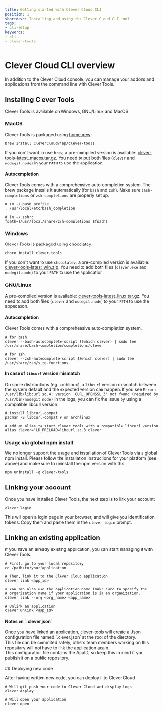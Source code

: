 ```yaml
---
title: Getting started with Clever Cloud CLI
position: 1
shortdesc: Installing and using the Clever Cloud CLI tool
tags:
- cli-setup
keywords:
- cli
- clever-tools
---
```


# Clever Cloud CLI overview

In addition to the Clever Cloud console, you can manage your addons and
applications from the command line with Clever Tools.

## Installing Clever Tools

Clever Tools is available on Windows, GNU/Linux and MacOS.

### MacOS

Clever Tools is packaged using [homebrew](https://brew.sh):

    brew install CleverCloud/tap/clever-tools

If you don't want to use `brew`, a pre-compiled version is available: [clever-tools-latest_macos.tar.gz](https://clever-tools.cellar.services.clever-cloud.com/releases/latest/clever-tools-latest_macos.tar.gz).
You need to put both files (`clever` and `nodegit.node`) in your `PATH` to use the application.

#### Autocompletion

Clever Tools comes with a comprehensive auto-completion system. The brew package installs it automatically (for `bash` and `zsh`). Make sure `bash-completions` or `zsh-completions` are properly set up.

    # In ~/.bash_profile
    . /usr/local/etc/bash_completion

    # In ~/.zshrc
    fpath=(/usr/local/share/zsh-completions $fpath)

### Windows

Clever Tools is packaged using [chocolatey](https://chocolatey.org):

    choco install clever-tools

If you don't want to use `chocolatey`, a pre-compiled version is available: [clever-tools-latest_win.zip](https://clever-tools.cellar.services.clever-cloud.com/releases/latest/clever-tools-latest_win.zip).
You need to add both files (`clever.exe` and `nodegit.node`) to your `PATH` to use the application.

### GNU/Linux

A pre-compiled version is available: [clever-tools-latest_linux.tar.gz](https://clever-tools.cellar.services.clever-cloud.com/releases/latest/clever-tools-latest_linux.tar.gz).
You need to add both files (`clever` and `nodegit.node`) to your `PATH` to use the application.

#### Autocompletion

Clever Tools comes with a comprehensive auto-completion system.

    # for bash
    clever --bash-autocomplete-script $(which clever) | sudo tee /usr/share/bash-completion/completions/clever

    # for zsh
    clever --zsh-autocomplete-script $(which clever) | sudo tee /usr/share/zsh/site-functions

#### In case of `libcurl` version mismatch

On some distributions (eg. archlinux), a `libcurl` version mismatch between the system default and the expected version can happen. If you see `Error: /usr/lib/libcurl.so.4: version 'CURL_OPENSSL_3' not found (required by /usr/bin/nodegit.node)` in the logs, you can fix the issue by using a compatible libcurl version:

    # install libcurl-compat
    pacman -S libcurl-compat # on archlinux

    # add an alias to start clever tools with a compatible libcurl version
    alias clever='LD_PRELOAD=libcurl.so.3 clever'

### Usage via global npm install

We no longer support the usage and installation of Clever Tools via a global npm install.
Please follow the installation instructions for your platform (see above) and make sure to uninstall the npm version with this:

    npm uninstall -g clever-tools

## Linking your account

Once you have installed Clever Tools, the next step is to link your account:

    clever login

This will open a login page in your browser, and will give you identification
tokens. Copy them and paste them in the `clever login` prompt.

## Linking an existing application

If you have an already existing application, you can start managing it with
Clever Tools.

    # First, go to your local repository
    cd /path/to/your/application

    # Then, link it to the Clever Cloud application
    clever link <app_id>

    # You can also use the application name (make sure to specify the
    # organization name if your application is in an organization.
    clever link --org <org_name> <app_name>

    # Unlink an application
    clever unlink <app_id>

<div class="panel panel-warning">
  <div class="panel-heading">
     <h4>Notes on `.clever.json`</h4>
  </div>
  <div class="panel-body">
    <div>
      Once you have linked an application, clever-tools will create a Json configuration file named `.clever.json` at the root of the directory.
    </div>
    <div>This file can be commited safely, others team members working on this repository will not have to link the application again.</div>
    <div>This configuration file contains the AppID, so keep this in mind if you publish it on a public repository.</div>
  </div>
</div>
<br>
## Deploying new code

After having written new code, you can deploy it to Clever Cloud

    # Will git push your code to Clever Cloud and display logs
    clever deploy

    # Will open your application
    clever open
